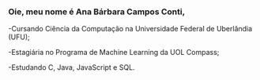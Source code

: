 ### Oie, meu nome é Ana Bárbara Campos Conti,

-Cursando Ciência da Computação na Universidade Federal de Uberlândia (UFU);

-Estagiária no Programa de Machine Learning da UOL Compass;

-Estudando C, Java, JavaScript e SQL.




